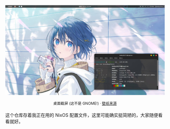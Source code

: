 <div align="center" width="100%">
  <img src="screenshot.jpg">
</div>
<p></p>

<div align="center" width="100%">
  <sup>桌面截屏 (这不是 GNOME!) · <a href="https://static.wixstatic.com/media/adc191_8cb07718ca3a4f7ab60e0f510f43f804~mv2.png">壁纸来源</a></sup>
</div>
<p></p>

这个仓库存着我正在用的 NixOS 配置文件，这里可能确实挺简陋的，大家随便看看就好。
